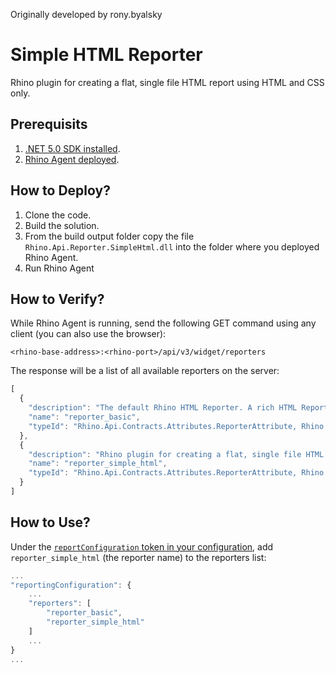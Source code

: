 Originally developed by rony.byalsky  

# Simple HTML Reporter
Rhino plugin for creating a flat, single file HTML report using HTML and CSS only.

## Prerequisits
1. [.NET 5.0 SDK installed](https://dotnet.microsoft.com/download/dotnet/5.0).
2. [Rhino Agent deployed](https://github.com/savanna-projects/rhino-agent/blob/master/docs/pages/Home.md).

## How to Deploy?
1. Clone the code.
2. Build the solution.
3. From the build output folder copy the file `Rhino.Api.Reporter.SimpleHtml.dll` into the folder where you deployed Rhino Agent.
4. Run Rhino Agent

## How to Verify?
While Rhino Agent is running, send the following GET command using any client (you can also use the browser):
```
<rhino-base-address>:<rhino-port>/api/v3/widget/reporters
```  

The response will be a list of all available reporters on the server:

```js
[
  {
    "description": "The default Rhino HTML Reporter. A rich HTML Report with all test results and quality matrix.",
    "name": "reporter_basic",
    "typeId": "Rhino.Api.Contracts.Attributes.ReporterAttribute, Rhino.Api.Contracts, Version=1.0.0.0, Culture=neutral, PublicKeyToken=null"
  },
  {
    "description": "Rhino plugin for creating a flat, single file HTML report using HTML and CSS only.",
    "name": "reporter_simple_html",
    "typeId": "Rhino.Api.Contracts.Attributes.ReporterAttribute, Rhino.Api.Contracts, Version=1.0.0.0, Culture=neutral, PublicKeyToken=null"
  }
]

```

## How to Use?
Under the [`reportConfiguration` token in your configuration](https://github.com/savanna-projects/rhino-agent/blob/master/docs/pages/ApiReference/Configurations.md#report-configuration), add `reporter_simple_html` (the reporter name) to the reporters list:
```js
...
"reportingConfiguration": {
    ...
    "reporters": [
        "reporter_basic",
        "reporter_simple_html"
    ]
    ...
}
...
```
